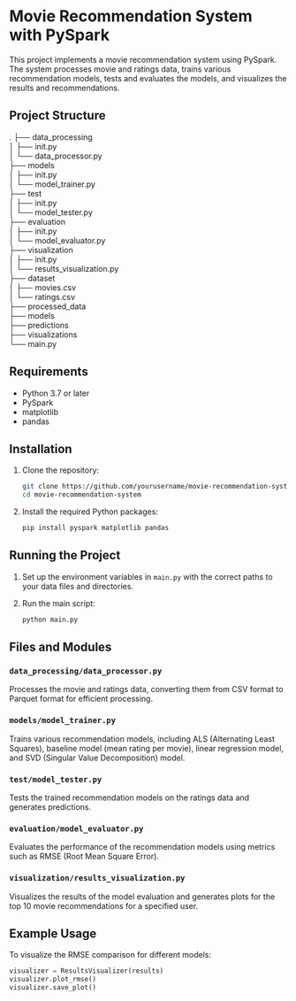 # Movie Recommendation System with PySpark

This project implements a movie recommendation system using PySpark. The system processes movie and ratings data, trains various recommendation models, tests and evaluates the models, and visualizes the results and recommendations.

## Project Structure

.
├── data_processing <br />
│ ├── init.py <br />
│ └── data_processor.py <br />
├── models <br />
│ ├── init.py <br />
│ └── model_trainer.py <br />
├── test <br />
│ ├── init.py <br />
│ └── model_tester.py <br />
├── evaluation <br />
│ ├── init.py <br />
│ └── model_evaluator.py <br />
├── visualization <br />
│ ├── init.py <br />
│ └── results_visualization.py <br />
├── dataset <br />
│ ├── movies.csv <br />
│ └── ratings.csv <br />
├── processed_data <br />
├── models <br />
├── predictions <br />
├── visualizations <br />
└── main.py <br />


## Requirements

- Python 3.7 or later
- PySpark
- matplotlib
- pandas

## Installation

1. Clone the repository:
    ```sh
    git clone https://github.com/yourusername/movie-recommendation-system.git
    cd movie-recommendation-system
    ```

2. Install the required Python packages:
    ```sh
    pip install pyspark matplotlib pandas
    ```

## Running the Project

1. Set up the environment variables in `main.py` with the correct paths to your data files and directories.

2. Run the main script:
    ```sh
    python main.py
    ```

## Files and Modules

### `data_processing/data_processor.py`

Processes the movie and ratings data, converting them from CSV format to Parquet format for efficient processing.

### `models/model_trainer.py`

Trains various recommendation models, including ALS (Alternating Least Squares), baseline model (mean rating per movie), linear regression model, and SVD (Singular Value Decomposition) model.

### `test/model_tester.py`

Tests the trained recommendation models on the ratings data and generates predictions.

### `evaluation/model_evaluator.py`

Evaluates the performance of the recommendation models using metrics such as RMSE (Root Mean Square Error).

### `visualization/results_visualization.py`

Visualizes the results of the model evaluation and generates plots for the top 10 movie recommendations for a specified user.

## Example Usage

To visualize the RMSE comparison for different models:
```python
visualizer = ResultsVisualizer(results)
visualizer.plot_rmse()
visualizer.save_plot()
